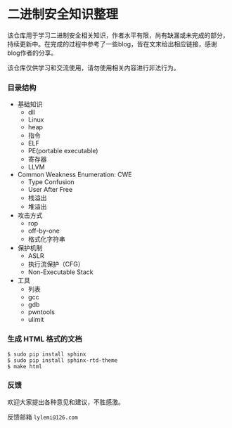 # 二进制安全知识整理

该仓库用于学习二进制安全相关知识，作者水平有限，尚有缺漏或未完成的部分，持续更新中。在完成的过程中参考了一些blog，皆在文末给出相应链接，感谢blog作者的分享。

该仓库仅供学习和交流使用，请勿使用相关内容进行非法行为。

### 目录结构

- 基础知识
    - dll
    - Linux
    - heap
    - 指令
    - ELF
    - PE(portable executable)
    - 寄存器
    - LLVM
- Common Weakness Enumeration: CWE
    - Type Confusion
    - User After Free
    - 栈溢出
    - 堆溢出
- 攻击方式
    - rop
    - off-by-one
    - 格式化字符串
- 保护机制
    - ASLR
    - 执行流保护（CFG）
    - Non-Executable Stack
- 工具
    - 列表
    - gcc
    - gdb
    - pwntools
    - ulimit

### 生成 HTML 格式的文档

```shell
$ sudo pip install sphinx
$ sudo pip install sphinx-rtd-theme
$ make html
```

### 反馈

欢迎大家提出各种意见和建议，不胜感激。

反馈邮箱 ``lylemi@126.com``